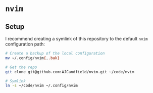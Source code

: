 # `nvim`

## Setup

I recommend creating a symlink of this repository to the default `nvim` configuration path:

```bash
# Create a backup of the local configuration
mv ~/.config/nvim{,.bak}

# Get the repo
git clone git@github.com:AJCandfield/nvim.git ~/code/nvim

# Symlink
ln -s ~/code/nvim ~/.config/nvim
```

